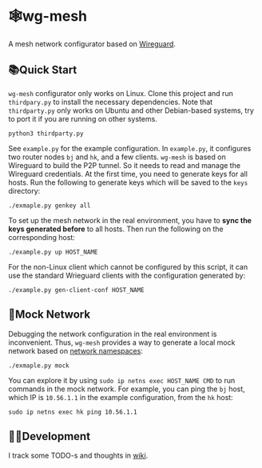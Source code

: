 # 🕸️wg-mesh

A mesh network configurator based on [Wireguard](https://www.wireguard.com/).

## 📚Quick Start

`wg-mesh` configurator only works on Linux. Clone this project and run `thirdpary.py` to install the necessary dependencies. 
Note that `thirdparty.py` only works on Ubuntu and other Debian-based systems, try to port it if you are running on other systems.

```
python3 thirdparty.py
```

See `example.py` for the example configuration. In `example.py`, it configures two router nodes `bj` and `hk`, and a few clients. `wg-mesh` is based on Wireguard to build the P2P tunnel. So it needs to read and manage the Wireguard credentials. At the first time, you need to generate keys for all hosts. Run the following to generate keys which will be saved to the `keys` directory:

```
./exmaple.py genkey all
```

To set up the mesh network in the real environment, you have to **sync the keys generated before** to all hosts. Then run the following on the corresponding host:

```
./example.py up HOST_NAME
```

For the non-Linux client which cannot be configured by this script, it can use the standard Wrieguard clients with the configuration generated by:

```
./example.py gen-client-conf HOST_NAME
```

## 🤡Mock Network

Debugging the network configuration in the real environment is inconvenient. Thus, `wg-mesh` provides a way to generate a local mock network based on [network namespaces](https://blog.scottlowe.org/2013/09/04/introducing-linux-network-namespaces/):

```
./exmaple.py mock
```

You can explore it by using `sudo ip netns exec HOST_NAME CMD` to run commands in the mock network. For example, you can ping the `bj` host, which IP is `10.56.1.1` in the example configuration, from the `hk` host:

```
sudo ip netns exec hk ping 10.56.1.1
```

## 🧑‍💻Development

I track some TODO-s and thoughts in [wiki](https://github.com/louchenyao/wg-mesh/wiki).
